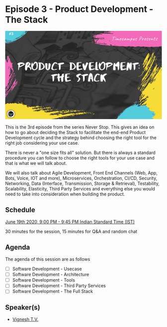 # Episode 3 - Product Development - The Stack

![](3-ProductDevelopmentStack.png)

This is the 3rd episode from the series Never Stop. This gives an idea on how to go about deciding the Stack to facilitate the end-end Product Development cycle and the strategy behind choosing the right tool for the right job considering your use case.

There is never a "one size fits all" solution. But there is always a standard procedure you can follow to choose the right tools for your use case and that is what we will talk about.

We will also talk about Agile Development, Front End Channels (Web, App, Bots, Voice, IOT and more), Microservices, Orchestration, CI/CD, Security, Networking, Data (Interface, Transmission, Storage & Retrieval), Testability, Scalability, Elasticity, Third Party Services and everything else you would need to take into consideration when building the product.

## Schedule

[June 19th 2020, 9:00 PM - 9:45 PM Indian Standard Time (IST)]()

30 minutes for the session, 15 minutes for Q&A and random chat

## Agenda

The agenda of this session are as follows

- [ ] Software Development - Usecase
- [ ] Software Development - Architecture
- [ ] Software Development - Tools
- [ ] Software Development - Third Party Services
- [ ] Software Development - The Full Stack

## Speaker(s)

- [Vignesh T.V.](http://tvvignesh.com/)